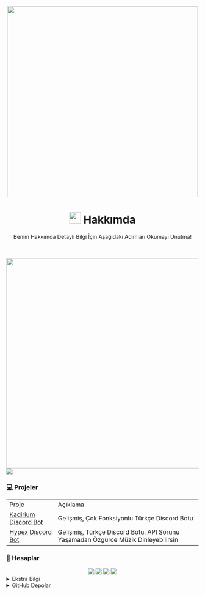 <div align="center">
<img src= "https://user-images.githubusercontent.com/52673172/148129605-f5beb7f1-d0e7-4962-92da-059ec3eb87e9.png" width="500px">
</div>

<div align="center">
  <h1><img src="https://raw.githubusercontent.com/iampavangandhi/iampavangandhi/master/gifs/Hi.gif" width="30px"> Hakkımda</h1> 
  <!-- <p>Discord Onaylı Geliştiriciyim.</p> -->
    <p>Benim Hakkımda Detaylı Bilgi İçin Aşağıdaki Adımları Okumayı Unutma!</p>
  <br>
  <br>
</div>

<!-- Yazı Presence Kısmı -->
<div align="right">
  <img src= "https://readme-typing-svg.herokuapp.com?color=EFFF46&background=FF000000&center=yanl%C4%B1%C5%9F&vCenter=yanl%C4%B1%C5%9F&lines=Kadirium+Developer;Web+Designer;Web+Developer;JavaScript+Developer;NodeJS+Developer;TypeScript+Developer;Java+Developer" width="550px">
</div>

<!-- Spotify Presence Kısmı -->
 <div align= "left">
    <img src= "https://spotify-recently-played-readme.vercel.app/api?user=3ps0gb42l4ebj1s1qaofqq3iq&count=1">
</div>
 
<!-- Discord Presence Kısmı -->
<!-- 
<div align="right">
    <a href="https://discord.com/users/425656085228027904" target="_blank">
  <img src="https://lanyard-profile-readme.vercel.app/api/425656085228027904"></a>
</div>
   -->

 ### 💻 Projeler
<table align="center">
  <tr>
    <td>Proje</td>
    <td>Açıklama</td>
  </tr>
  <tr>
    <td><a href="https://discord.com/api/oauth2/authorize?client_id=548838888777580554&permissions=8&redirect_uri=https%3A%2F%2Fdiscord.com%2Finvite%2Fxhx7hVyV2N&response_type=code&scope=bot%20guilds.join%20applications.commands">Kadirium Discord Bot</a></td>
    <td>Gelişmiş, Çok Fonksiyonlu Türkçe Discord Botu</td>
  </tr>
  <tr>
    <td><a href="https://discord.com/api/oauth2/authorize?client_id=996027272442171432&permissions=8&redirect_uri=https%3A%2F%2Fdiscord.com%2Finvite%2Fxhx7hVyV2N&response_type=code&scope=guilds.join%20bot%20applications.commands">Hypex Discord Bot</a></td>
    <td>Gelişmiş, Türkçe Discord Botu. API Sorunu Yaşamadan Özgürce Müzik Dinleyebilirsin</td>
  </tr>
</table>
  
  
### 👤 Hesaplar
<div align="center">
   <a href="https://discord.com/users/425656085228027904" target"blank_"><img src="https://img.shields.io/badge/discord%20-111111.svg?&style=for-the-badge&logo=discord&logoColor=white"></a>
  <a href="https://www.youtube.com/channel/UCZpodmb0g4T9zfR03Pp9RkQ/" target"blank_"><img src="https://img.shields.io/badge/Youtube%20-111111.svg?&style=for-the-badge&logo=youtube&logoColor=white"></a>
   <a href="https://github.com/memetkya" target"blank_"><img src="https://img.shields.io/badge/GitHub%20-111111.svg?&style=for-the-badge&logo=github&logoColor=white"></a>
 <!--  <a href="https://open.spotify.com/user/q3g6qbtferll26lky9bptfwfn?si=35881eab86bd4b2a" target"blank_"><img src="https://img.shields.io/badge/Spotify%20-111111.svg?&style=for-the-badge&logo=spotify&logoColor=white"></a>
       <a href="https://twitter.com/ervelll" target"blank_"><img src="https://img.shields.io/badge/Twitter%20-111111.svg?&style=for-the-badge&logo=twitter&logoColor=white"></a>
  -->
<a href="https://discord.gg/RRhWDTmP5K" target"blank_"><img src="https://img.shields.io/badge/server%20-111111.svg?&style=for-the-badge&logo=discord&logoColor=white"></a>
</div>
  
<details>
<summary>Ekstra Bilgi</summary>
<!-- Ekstra Bilgi Kısmı -->
  <div align ="center">
    <a href="https://github.com/memetkya">
    <img src="https://github-readme-stats.vercel.app/api?username=memetkya&count_private=true&show_icons=true&hide_border=true&include_all_commits=true&theme=tokyonight&custom_title=memetkya%27s%20GitHub%20Stats"></a> 
  </div>
  
  <div align ="center">
    <a href="https://github.com/memetkya">
    <img src="https://github-readme-stats.vercel.app/api/top-langs/?username=memetkya">
    </a> 
  </div>

  <div align ="center">
    <a href="https://github.com/memetkya">
    <img src="https://github-readme-stats.vercel.app/api/top-langs/?username=memetkya&layout=compact">
    </a> 
  </div>
  
  <div aligj ="center">
    <a href="https://github.com/memetkya">
    <img src="https://github-readme-stats.vercel.app/api/wakatime?username=memetkya&layout=compact">
    </a>
  </div>
  
</details>

<details>
<summary>GitHub Depolar</summary>
<!-- Github Depo Kısmı -->
  <a href="https://github.com/memetkya/GitHub_Depo">
    <img align="center" src="https://github-readme-stats.vercel.app/api/pin/?username=memetkya&repo=github-readme-stats" />
  </a>
  <a href="https://github.com/memetkya/GitHub_Depo">
    <img align="center" src="https://github-readme-stats.vercel.app/api/pin/?username=memetkya&repo=convoychat" />
  </a>
</details>

<!--
<details>
<summary>Daha Fazla Bilgi</summary>
    
### 💎 Deneyim
<div align="center">
<img src="https://img.shields.io/badge/javascript%20-%23323330.svg?&style=for-the-badge&logo=javascript&logoColor=%23F7DF1E"> 
<img src="https://img.shields.io/badge/python%20-%2343853D.svg?&style=for-the-badge&logo=python&logoColor=white">
<img src="https://img.shields.io/badge/html5%20-%23E34F26.svg?&style=for-the-badge&logo=html5&logoColor=white">  
<img src="https://img.shields.io/badge/-Nodejs-43853d?style=for-the-badge&logo=Node.js&logoColor=white">
  <img src="https://img.shields.io/badge/-C sharp-43853d?style=for-the-badge&logo=C sharp&logoColor=white">
</div>
  
### 📦 Uygulamalar
<div align="center">
<img src="https://img.shields.io/badge/-Firefox-FF7139?style=for-the-badge&logo=firefox-browser&logoColor=white"> 
<img src="https://img.shields.io/badge/-Discord-5865F2?style=for-the-badge&logo=discord&logoColor=white"> 
<img src="https://img.shields.io/badge/-Spotify-1ED760?style=for-the-badge&logo=spotify&logoColor=white">
<img src="https://img.shields.io/badge/-Authy-EC1C24?style=for-the-badge&logo=authy&logoColor=white">
</div>

### ⚙️ Aletler
<div align="center">
<img src="https://img.shields.io/badge/-NPM-CB3837?style=for-the-badge&logo=npm&logoColor=white">
<img src="https://img.shields.io/static/v1?style=for-the-badge&message=pnpm&color=F69220&logo=pnpm&logoColor=FFF&label=">
</div>
</details>
-->
